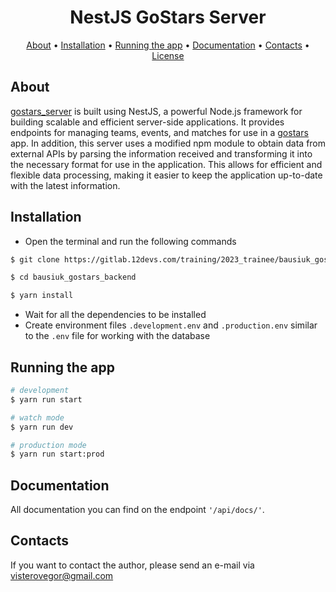 <h1 align="center">
  NestJS GoStars Server
</h1>

<p align="center">
  <a href="#about">About</a>
  •
  <a href="#installation">Installation</a>
  •
  <a href="#running_the_app">Running the app</a>
  •
  <a href="#documentation">Documentation</a>  
  •
  <a href="#contacts">Contacts</a>
  •
  <a href="#license">License</a>
</p>

About
-----------
[gostars_server](https://gitlab.12devs.com/training/2023_trainee/bausiuk_gostars_backend) is built using NestJS, a
powerful Node.js framework for building scalable and efficient server-side
applications. It provides endpoints for managing teams, events, and matches for use in
a [gostars](https://gitlab.12devs.com/training/2023_trainee/gostars_frontend) app. In addition, this server uses a
modified npm module to obtain data from external APIs by parsing the information received and transforming it into the
necessary format for use in the application. This allows for efficient and flexible data processing, making it easier to
keep the application up-to-date with the latest information.

Installation
-----------

- Open the terminal and run the following commands

```bash
$ git clone https://gitlab.12devs.com/training/2023_trainee/bausiuk_gostars_backend.git

$ cd bausiuk_gostars_backend

$ yarn install
```

- Wait for all the dependencies to be installed
- Create environment files `.development.env` and `.production.env` similar to the `.env` file for working with the
  database

Running the app
-----------

```bash
# development
$ yarn run start

# watch mode
$ yarn run dev

# production mode
$ yarn run start:prod
```

Documentation
-------------
All documentation you can find on the endpoint `'/api/docs/'`.

Contacts
--------
If you want to contact the author, please send an e-mail via visterovegor@gmail.com